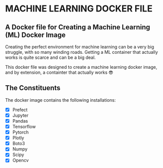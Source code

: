 **<h1>MACHINE LEARNING DOCKER FILE</h1>**
**<h2>A Docker file for Creating a Machine Learning (ML) Docker Image</h2>**
Creating the perfect environment for machine learning can be a very big struggle, with so many winding roads. Getting a ML container that actually works is quite scarce and can be a big deal.

This docker file was designed to create a machine learning docker image, and by extension, a containter that actually works :sunglasses:

**<h2>The Constituents</h2>**
The docker image contains the following installations:

- [x] Prefect
- [x] Jupyter
- [x] Pandas
- [x] Tensorflow
- [x] Pytorch
- [x] Plotly
- [x] Boto3
- [x] Numpy
- [x] Scipy
- [x] Opencv
